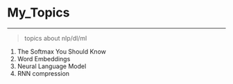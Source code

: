 # My_Topics
---
> topics about nlp/dl/ml

1. The Softmax You Should Know
2. Word Embeddings
3. Neural Language Model
4. RNN compression

